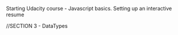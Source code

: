 Starting Udacity course - Javascript basics. 
Setting up an interactive resume

//SECTION 3 - DataTypes


